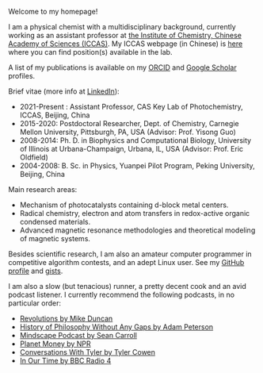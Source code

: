 Welcome to my homepage!

I am a physical chemist with a multidisciplinary background, currently working as an assistant professor at [the Institute of Chemistry, Chinese Academy of Sciences (ICCAS)](http://www.iccas.ac.cn). My ICCAS webpage (in Chinese) is [here](http://jczhao.iccas.ac.cn/jkli) where you can find position(s) available in the lab. 

A list of my publications is available on my [ORCID](https://orcid.org/0000-0003-3355-6518) and [Google Scholar](https://scholar.google.com/citations?user=MAgDzgwAAAAJ&view_op=list_works&sortby=pubdate) profiles. 

Brief vitae (more info at [LinkedIn](https://www.linkedin.com/in/lijikun)):

 - 2021-Present : Assistant Professor, CAS Key Lab of Photochemistry, ICCAS, Beijing, China
 - 2015-2020: Postdoctoral Researcher, Dept. of Chemistry, Carnegie Mellon University, Pittsburgh, PA, USA (Advisor: Prof. Yisong Guo)
 - 2008-2014: Ph. D. in Biophysics and Computational Biology, University of Illinois at Urbana-Champaign, Urbana, IL, USA (Advisor: Prof. Eric Oldfield)
 - 2004-2008: B. Sc. in Physics, Yuanpei Pilot Program, Peking University, Beijing, China

Main research areas:
 
 - Mechanism of photocatalysts containing d-block metal centers.
 - Radical chemistry, electron and atom transfers in redox-active organic condensed materials.
 - Advanced magnetic resonance methodologies and theoretical modeling of magnetic systems.

Besides scientific research, I am also an amateur computer programmer in competitive algorithm contests, and an adept Linux user. See my [GitHub profile](https://github.com/lijikun) and [gists](https://gist.github.com/lijikun/).

I am also a slow (but tenacious) runner, a pretty decent cook and an avid podcast listener. I currently recommend the following podcasts, in no particular order:

- [Revolutions by Mike Duncan](https://www.revolutionspodcast.com)
- [History of Philosophy Without Any Gaps by Adam Peterson](https://historyofphilosophy.net)
- [Mindscape Podcast by Sean Carroll](https://www.preposterousuniverse.com/podcast/)
- [Planet Money by NPR](https://www.npr.org/sections/money/)
- [Conversations With Tyler by Tyler Cowen](https://medium.com/conversations-with-tyler)
- [In Our Time by BBC Radio 4](https://www.bbc.co.uk/programmes/b006qykl/episodes/downloads)


